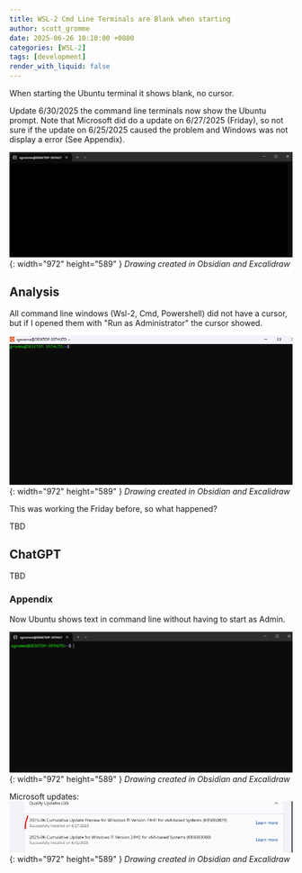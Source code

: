 ```yaml
---
title: WSL-2 Cmd Line Terminals are Blank when starting
author: scott_gromme
date: 2025-06-26 10:10:00 +0800
categories: [WSL-2]
tags: [development]
render_with_liquid: false
---
```


When starting the Ubuntu terminal it shows blank, no cursor.

Update 6/30/2025 the command line terminals now show the Ubuntu prompt.  Note that Microsoft did do a update on 6/27/2025 (Friday), so not sure if the update on 6/25/2025 caused the problem and Windows was not display a error (See Appendix).



![Desktop View](assets/img/posts/ubuntucmdline.png){: width="972" height="589" }
_Drawing created in Obsidian and Excalidraw_

## Analysis

All command line windows (Wsl-2, Cmd, Powershell) did not have a cursor, but if I opened them with "Run as Administrator" the cursor showed.

![Desktop View](assets/img/posts/ubuntucmdlineadmin.png){: width="972" height="589" }
_Drawing created in Obsidian and Excalidraw_

This was working the Friday before, so what happened?

TBD

## ChatGPT

TBD



### Appendix

Now Ubuntu shows text in command line without having to start as Admin.

![Desktop View](assets/img/posts/ubuntucmdlineterminal.png){: width="972" height="589" }
_Drawing created in Obsidian and Excalidraw_

Microsoft updates:
![Desktop View](assets/img/posts/microsoftupdates.png){: width="972" height="589" }
_Drawing created in Obsidian and Excalidraw_


